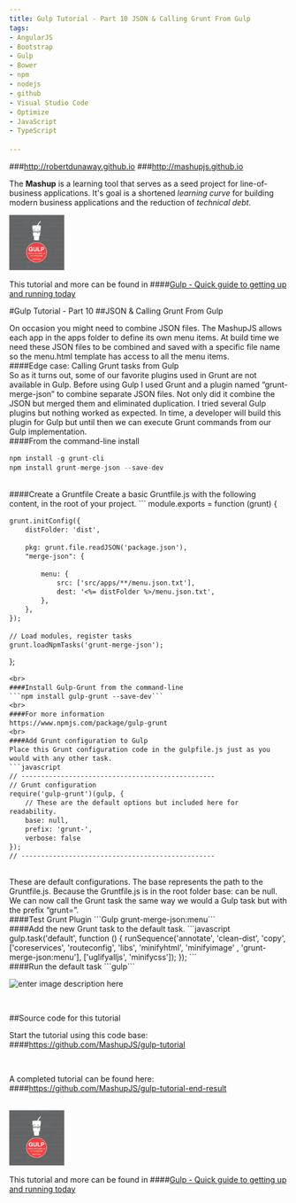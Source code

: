 ```yaml
---
title: Gulp Tutorial - Part 10 JSON & Calling Grunt From Gulp
tags: 
- AngularJS
- Bootstrap
- Gulp
- Bower
- npm
- nodejs
- github
- Visual Studio Code
- Optimize
- JavaScript
- TypeScript

---
```


###http://robertdunaway.github.io
###http://mashupjs.github.io


The **Mashup** is a learning tool that serves as a seed project for line-of-business applications.  It's goal is a shortened *learning curve* for building modern business applications and the reduction of *technical debt*.
<br>

 <img src="https://raw.githubusercontent.com/MashupJS/mashupjs.docs/master/docs/mashupWorkflow/gulp/bookcoverimage.PNG" alt="Smiley face" height="100" width="100"> 

This tutorial and more can be found in
####[Gulp - Quick guide to getting up and running today](http://www.amazon.com/Gulp-Quick-guide-getting-running-ebook/dp/B010NXMFF6/)

#Gulp Tutorial - Part 10
##JSON & Calling Grunt From Gulp


On occasion you might need to combine JSON files.  The MashupJS allows each app in the apps folder to define its own menu items.  At build time we need these JSON files to be combined and saved with a specific file name so the menu.html template has access to all the menu items.
<br>
####Edge case: Calling Grunt tasks from Gulp
<br>
So as it turns out, some of our favorite plugins used in Grunt are not available in Gulp.  Before using Gulp I used Grunt and a plugin named “grunt-merge-json” to combine separate JSON files.  Not only did it combine the JSON but merged them and eliminated duplication.  I tried several Gulp plugins but nothing worked as expected.  In time, a developer will build this plugin for Gulp but until then we can execute Grunt commands from our Gulp implementation.
<br>
####From the command-line install
```javascript
npm install -g grunt-cli
npm install grunt-merge-json --save-dev
```
<br>
####Create a Gruntfile
Create a basic Gruntfile.js with the following content, in the root of your project.
```
module.exports = function (grunt) {

    grunt.initConfig({
        distFolder: 'dist',

        pkg: grunt.file.readJSON('package.json'),
        "merge-json": {

            menu: {
                src: ['src/apps/**/menu.json.txt'],
                dest: '<%= distFolder %>/menu.json.txt',
            },
        },
    });

    // Load modules, register tasks
    grunt.loadNpmTasks('grunt-merge-json');
};
```
<br>
####Install Gulp-Grunt from the command-line
```npm install gulp-grunt --save-dev```
<br>
####For more information
https://www.npmjs.com/package/gulp-grunt
<br>
####Add Grunt configuration to Gulp
Place this Grunt configuration code in the gulpfile.js just as you would with any other task.
```javascript
// -------------------------------------------------
// Grunt configuration
require('gulp-grunt')(gulp, {
    // These are the default options but included here for readability.
    base: null,
    prefix: 'grunt-',
    verbose: false
});
// -------------------------------------------------
```
<br>
These are default configurations.  The base represents the path to the Gruntfile.js.  Because the Gruntfile.js is in the root folder base: can be null.
<br>
We can now call the Grunt task the same way we would a Gulp task but with the prefix “grunt=”.
<br>
####Test Grunt Plugin
```Gulp grunt-merge-json:menu```
<br>
####Add the new Grunt task to the default task.
```javascript
gulp.task('default', function () {
    runSequence('annotate', 'clean-dist', 'copy',
                ['coreservices', 'routeconfig', 'libs', 'minifyhtml', 'minifyimage'
                    , 'grunt-merge-json:menu'],
                ['uglifyalljs', 'minifycss']);
});
```
<br>
####Run the default task
```gulp```

<br>

![enter image description here](https://raw.githubusercontent.com/MashupJS/mashupjs.docs/master/docs/mashupWorkflow/gulp/10%20Part%2010/1.png)


<br>

##Source code for this tutorial


Start the tutorial using this code base:  
####https://github.com/MashupJS/gulp-tutorial

<br>

A completed tutorial can be found here:  
####https://github.com/MashupJS/gulp-tutorial-end-result

<br>

 <img src="https://raw.githubusercontent.com/MashupJS/mashupjs.docs/master/docs/mashupWorkflow/gulp/bookcoverimage.PNG" alt="Smiley face" height="100" width="100"> 

This tutorial and more can be found in
####[Gulp - Quick guide to getting up and running today](http://www.amazon.com/Gulp-Quick-guide-getting-running-ebook/dp/B010NXMFF6/)